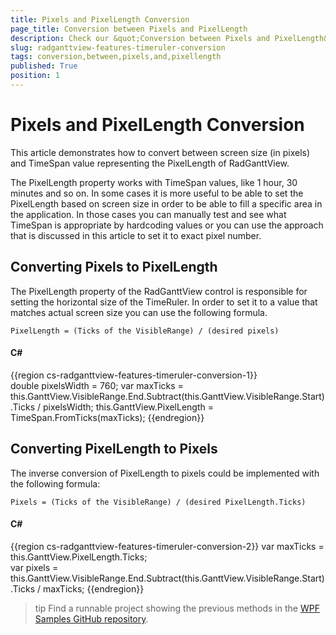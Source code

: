```yaml
---
title: Pixels and PixelLength Conversion
page_title: Conversion between Pixels and PixelLength
description: Check our &quot;Conversion between Pixels and PixelLength&quot; documentation article for the RadGanttView {{ site.framework_name }} control.
slug: radganttview-features-timeruler-conversion
tags: conversion,between,pixels,and,pixellength
published: True
position: 1
---
```


# Pixels and PixelLength Conversion 

This article demonstrates how to convert between screen size (in pixels) and TimeSpan value representing the PixelLength of RadGanttView.

The PixelLength property works with TimeSpan values, like 1 hour, 30 minutes and so on. In some cases it is more useful to be able to set the PixelLength based on screen size in order to be able to fill a specific area in the application. In those cases you can manually test and see what TimeSpan is appropriate by hardcoding values or you can use the approach that is discussed in this article to set it to exact pixel number. 

## Converting Pixels to PixelLength

The PixelLength property of the RadGanttView control is responsible for setting the horizontal size of the TimeRuler. In order to set it to a value that matches actual screen size you can use the following formula.

`PixelLength = (Ticks of the VisibleRange) / (desired pixels)`

#### __C#__  
{{region cs-radganttview-features-timeruler-conversion-1}}	
	double pixelsWidth = 760;
	var maxTicks = this.GanttView.VisibleRange.End.Subtract(this.GanttView.VisibleRange.Start).Ticks / pixelsWidth;	
	this.GanttView.PixelLength = TimeSpan.FromTicks(maxTicks);
{{endregion}}

## Converting PixelLength to Pixels

The inverse conversion of PixelLength to pixels could be implemented with the following formula: 

`Pixels = (Ticks of the VisibleRange) / (desired PixelLength.Ticks)`

#### __C#__  
{{region cs-radganttview-features-timeruler-conversion-2}}
	var maxTicks = this.GanttView.PixelLength.Ticks;	
	var pixels = this.GanttView.VisibleRange.End.Subtract(this.GanttView.VisibleRange.Start).Ticks / maxTicks;
{{endregion}}

>tip Find a runnable project showing the previous methods in the [WPF Samples GitHub repository](https://github.com/telerik/xaml-sdk/tree/master/GanttView/PixelsToPixelLengthConversion).